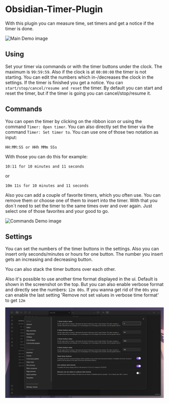 # Obsidian-Timer-Plugin

With this plugin you can measure time, set timers and get a notice if the timer is done.

![Main Demo image](assets/MainDemo.png)

## Using
Set your timer via commands or with the timer buttons under the clock. The maximum is ``99:59:59``. Also if the clock is at ``00:00:00`` the timer is not starting. You can edit the numbers which in-/decreases the clock in the settings. If the timer is finished you get a notice. You can ``start/stop/cancel/resume and reset`` the timer. By default you can start and reset the timer, but if the timer is going you can cancel/stop/resume it.

## Commands 
You can open the timer by clicking on the ribbon icon or using the command ``Timer: Open timer``. You can also directly set the timer via the command ``Timer: Set timer to``. You can use one of those two notation as input: 
```
HH:MM:SS or HHh MMm SSs
```
With those you can do this for example: 
```
10:11 for 10 minutes and 11 seconds
```
or 
````
10m 11s for 10 minutes and 11 seconds
````
Also you can add a couple of favorite timers, which you often use. You can remove them or choose one of them to insert into the timer. With that you don´t need to set the timer to the same times over and over again. Just select one of those favorites and your good to go.

![Commands Demo image](assets/CommandsDemo.png)

## Settings
You can set the numbers of the timer buttons in the settings. Also you can insert only seconds/minutes or hours for one button. The number you insert gets an increasing and decreasing button.

You can also stack the timer buttons over each other.

Also it's possible to use another time format displayed in the ui. Default is shown in the screenshot on the top. But you can also enable verbose format and directly see the numbers: ``12m 00s``. If you wanna get rid of the ``00s`` you can enable the last setting 'Remove not set values in verbose time format' to get ``12m``

![Settings Demo image](assets/SettingsDemo.png)